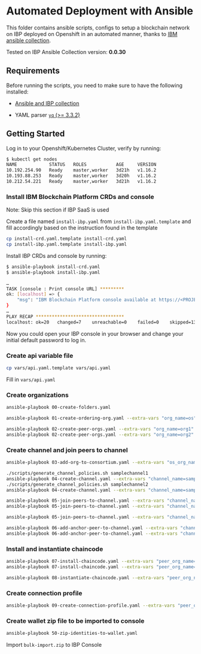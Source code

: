 # Automated Deployment with Ansible

This folder contains ansible scripts, configs to setup a blockchain network on IBP deployed on Openshift in an automated manner, thanks to [IBM ansible collection](https://github.com/IBM-Blockchain/ansible-collection).

Tested on IBP Ansible Collection version: **0.0.30**

## Requirements

Before running the scripts, you need to make sure to have the following installed:

- [Ansible and IBP collection](https://ibm-blockchain.github.io/ansible-collection/installation.html#requirements)

- YAML parser [`yq` (>= 3.3.2)](https://mikefarah.gitbook.io/yq/)

## Getting Started

Log in to your Openshift/Kubernetes Cluster, verify by running:

```sh
$ kubectl get nodes
NAME            STATUS   ROLES           AGE     VERSION
10.192.254.90   Ready    master,worker   3d21h   v1.16.2
10.193.88.253   Ready    master,worker   3d20h   v1.16.2
10.212.54.221   Ready    master,worker   3d21h   v1.16.2
```

### Install IBM Blockchain Platform CRDs and console

Note: Skip this section if IBP SaaS is used

Create a file named `install-ibp.yaml` from `install-ibp.yaml.template` and fill accordingly based on the instruction found in the template

```sh
cp install-crd.yaml.template install-crd.yaml
cp install-ibp.yaml.template install-ibp.yaml
```

Install IBP CRDs and console by running:

```sh
$ ansible-playbook install-crd.yaml
$ ansible-playbook install-ibp.yaml

…
TASK [console : Print console URL] *********
ok: [localhost] => {
    "msg": "IBM Blockchain Platform console available at https://<PROJECT_NAME>-ibp-console-console.<DOMAIN>"
}
…
PLAY RECAP *********************************
localhost: ok=20   changed=7    unreachable=0    failed=0    skipped=13   rescued=0    ignored=0
```

Now you could open your IBP console in your browser and change your initial default password to log in.

### Create api variable file

```sh
cp vars/api.yaml.template vars/api.yaml
```

Fill in `vars/api.yaml`

### Create organizations

```sh
ansible-playbook 00-create-folders.yaml

ansible-playbook 01-create-ordering-org.yaml --extra-vars "org_name=os"

ansible-playbook 02-create-peer-orgs.yaml --extra-vars "org_name=org1"
ansible-playbook 02-create-peer-orgs.yaml --extra-vars "org_name=org2"
```

### Create channel and join peers to channel

```sh
ansible-playbook 03-add-org-to-consortium.yaml --extra-vars "os_org_name=os"

./scripts/generate_channel_policies.sh samplechannel1
ansible-playbook 04-create-channel.yaml --extra-vars "channel_name=samplechannel1 os_org_name=os creator_org_name=org1" -v
./scripts/generate_channel_policies.sh samplechannel2
ansible-playbook 04-create-channel.yaml --extra-vars "channel_name=samplechannel2 os_org_name=os creator_org_name=org1" -v

ansible-playbook 05-join-peers-to-channel.yaml --extra-vars "channel_name=samplechannel1 os_org_name=os peer_org_name=org1" -v
ansible-playbook 05-join-peers-to-channel.yaml --extra-vars "channel_name=samplechannel1 os_org_name=os peer_org_name=org2" -v

ansible-playbook 05-join-peers-to-channel.yaml --extra-vars "channel_name=samplechannel2 os_org_name=os peer_org_name=org1" -v

ansible-playbook 06-add-anchor-peer-to-channel.yaml --extra-vars "channel_name=samplechannel1 os_org_name=os peer_org_name=org1" -v
ansible-playbook 06-add-anchor-peer-to-channel.yaml --extra-vars "channel_name=samplechannel1 os_org_name=os peer_org_name=org2" -v
```

### Install and instantiate chaincode

```sh
ansible-playbook 07-install-chaincode.yaml --extra-vars "peer_org_name=org1 cc_path=chaincode/marbles@v2.cds"
ansible-playbook 07-install-chaincode.yaml --extra-vars "peer_org_name=org2 cc_path=chaincode/marbles@v2.cds"

ansible-playbook 08-instantiate-chaincode.yaml --extra-vars "peer_org_name=org1 channel_name=samplechannel1 cc_name=marbles"
```

### Create connection profile

```sh
ansible-playbook 09-create-connection-profile.yaml --extra-vars "peer_org_name=org1"
```

### Create wallet zip file to be imported to console

```sh
ansible-playbook 50-zip-identities-to-wallet.yaml
```

Import `bulk-import.zip` to IBP Console
